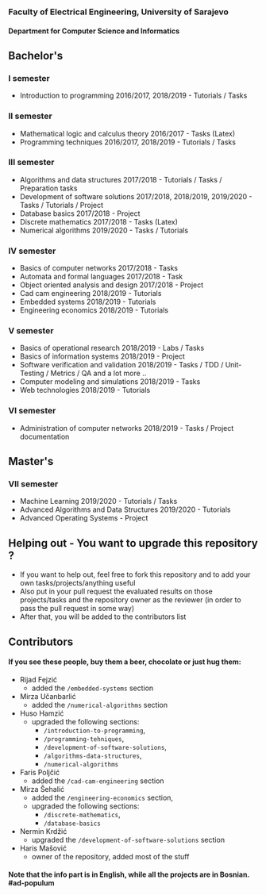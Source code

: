 ### Faculty of Electrical Engineering, University of Sarajevo
#### Department for Computer Science and Informatics

## Bachelor's

### I semester
- Introduction to programming 2016/2017, 2018/2019 - Tutorials / Tasks

### II semester
- Mathematical logic and calculus theory 2016/2017 - Tasks (Latex)
- Programming techniques 2016/2017, 2018/2019 - Tutorials / Tasks

### III semester
- Algorithms and data structures 2017/2018 - Tutorials / Tasks / Preparation tasks
- Development of software solutions 2017/2018, 2018/2019, 2019/2020 - Tasks / Tutorials / Project
- Database basics 2017/2018 - Project
- Discrete mathematics 2017/2018 - Tasks (Latex)
- Numerical algorithms 2019/2020 - Tasks / Tutorials

### IV semester
- Basics of computer networks 2017/2018 - Tasks
- Automata and formal languages 2017/2018 - Task
- Object oriented analysis and design 2017/2018 - Project
- Cad cam engineering 2018/2019 - Tutorials
- Embedded systems 2018/2019 - Tutorials
- Engineering economics 2018/2019 - Tutorials

### V semester
- Basics of operational research 2018/2019 - Labs / Tasks
- Basics of information systems 2018/2019 - Project
- Software verification and validation 2018/2019 - Tasks / TDD / Unit-Testing / Metrics / QA and a lot more ..
- Computer modeling and simulations 2018/2019 - Tasks
- Web technologies 2018/2019 - Tutorials

### VI semester 
- Administration of computer networks 2018/2019 - Tasks / Project documentation

## Master's
### VII semester
- Machine Learning 2019/2020 - Tutorials / Tasks
- Advanced Algorithms and Data Structures 2019/2020 - Tutorials
- Advanced Operating Systems - Project


## Helping out - You want to upgrade this repository ?
- If you want to help out, feel free to fork this repository and to add your own tasks/projects/anything useful
- Also put in your pull request the evaluated results on those projects/tasks and the repository owner as the reviewer (in order to pass the pull request in some way)
- After that, you will be added to the contributors list

## Contributors
#### If you see these people, buy them a beer, chocolate or just hug them:
- Rijad Fejzić
  - added the `/embedded-systems` section
- Mirza Učanbarlić
  - added the `/numerical-algorithms` section
- Huso Hamzić 
  - upgraded the following sections:
    - `/introduction-to-programming`, 
    - `/programming-tehniques`, 
    - `/development-of-software-solutions`, 
    - `/algorithms-data-structures`, 
    - `/numerical-algorithms`
- Faris Poljčić 
  - added the `/cad-cam-engineering` section
- Mirza Šehalić 
  - added the `/engineering-economics` section, 
  - upgraded the following sections: 
    - `/discrete-mathematics`, 
    - `/database-basics`
- Nermin Krdžić 
  - upgraded the `/development-of-software-solutions` section
- Haris Mašović 
  - owner of the repository, added most of the stuff

#### Note that the info part is in English, while all the projects are in Bosnian. #ad-populum
